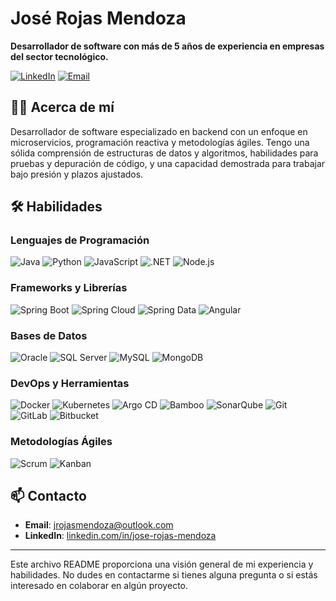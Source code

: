 # José Rojas Mendoza

**Desarrollador de software con más de 5 años de experiencia en empresas del sector tecnológico.**

[![LinkedIn](https://img.shields.io/badge/LinkedIn-Profile-blue)](https://www.linkedin.com/in/jose-rojas-mendoza/)
[![Email](https://img.shields.io/badge/Email-jrojasmendoza%40outlook.com-informational)](mailto:jrojasmendoza@outlook.com)

## 👨‍💻 Acerca de mí

Desarrollador de software especializado en backend con un enfoque en microservicios, programación reactiva y metodologías ágiles. Tengo una sólida comprensión de estructuras de datos y algoritmos, habilidades para pruebas y depuración de código, y una capacidad demostrada para trabajar bajo presión y plazos ajustados.

## 🛠 Habilidades

### Lenguajes de Programación
![Java](https://img.shields.io/badge/Java-ED8B00?style=for-the-badge&logo=java&logoColor=white)
![Python](https://img.shields.io/badge/Python-3776AB?style=for-the-badge&logo=python&logoColor=white)
![JavaScript](https://img.shields.io/badge/JavaScript-F7DF1E?style=for-the-badge&logo=javascript&logoColor=black)
![.NET](https://img.shields.io/badge/.NET-512BD4?style=for-the-badge&logo=dotnet&logoColor=white)
![Node.js](https://img.shields.io/badge/Node.js-339933?style=for-the-badge&logo=nodedotjs&logoColor=white)

### Frameworks y Librerías
![Spring Boot](https://img.shields.io/badge/Spring%20Boot-6DB33F?style=for-the-badge&logo=springboot&logoColor=white)
![Spring Cloud](https://img.shields.io/badge/Spring%20Cloud-6DB33F?style=for-the-badge&logo=spring&logoColor=white)
![Spring Data](https://img.shields.io/badge/Spring%20Data-6DB33F?style=for-the-badge&logo=spring&logoColor=white)
![Angular](https://img.shields.io/badge/Angular-DD0031?style=for-the-badge&logo=angular&logoColor=white)

### Bases de Datos
![Oracle](https://img.shields.io/badge/Oracle-F80000?style=for-the-badge&logo=oracle&logoColor=white)
![SQL Server](https://img.shields.io/badge/SQL%20Server-CC2927?style=for-the-badge&logo=microsoftsqlserver&logoColor=white)
![MySQL](https://img.shields.io/badge/MySQL-4479A1?style=for-the-badge&logo=mysql&logoColor=white)
![MongoDB](https://img.shields.io/badge/MongoDB-47A248?style=for-the-badge&logo=mongodb&logoColor=white)

### DevOps y Herramientas
![Docker](https://img.shields.io/badge/Docker-2496ED?style=for-the-badge&logo=docker&logoColor=white)
![Kubernetes](https://img.shields.io/badge/Kubernetes-326CE5?style=for-the-badge&logo=kubernetes&logoColor=white)
![Argo CD](https://img.shields.io/badge/Argo%20CD-00BFFF?style=for-the-badge&logo=argo&logoColor=white)
![Bamboo](https://img.shields.io/badge/Bamboo-0052CC?style=for-the-badge&logo=bamboo&logoColor=white)
![SonarQube](https://img.shields.io/badge/SonarQube-4E9BCD?style=for-the-badge&logo=sonarqube&logoColor=white)
![Git](https://img.shields.io/badge/Git-F05032?style=for-the-badge&logo=git&logoColor=white)
![GitLab](https://img.shields.io/badge/GitLab-FC6D26?style=for-the-badge&logo=gitlab&logoColor=white)
![Bitbucket](https://img.shields.io/badge/Bitbucket-0052CC?style=for-the-badge&logo=bitbucket&logoColor=white)

### Metodologías Ágiles
![Scrum](https://img.shields.io/badge/Scrum-6DB33F?style=for-the-badge&logo=scrum&logoColor=white)
![Kanban](https://img.shields.io/badge/Kanban-0079BF?style=for-the-badge&logo=trello&logoColor=white)

## 📫 Contacto

- **Email**: [jrojasmendoza@outlook.com](mailto:jrojasmendoza@outlook.com)
- **LinkedIn**: [linkedin.com/in/jose-rojas-mendoza](https://www.linkedin.com/in/jose-rojas-mendoza-290738132/)

---

Este archivo README proporciona una visión general de mi experiencia y habilidades. No dudes en contactarme si tienes alguna pregunta o si estás interesado en colaborar en algún proyecto.
